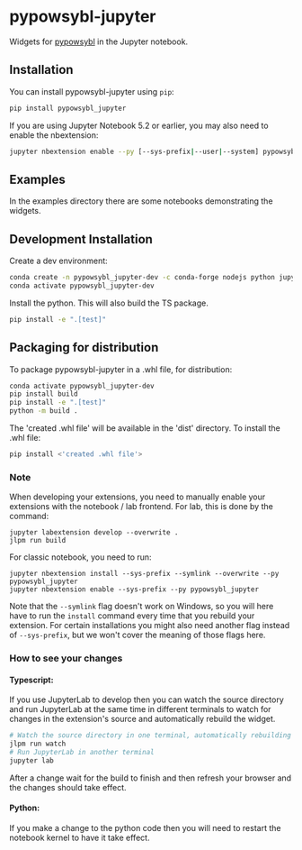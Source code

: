 # pypowsybl-jupyter

Widgets for [pypowsybl](https://github.com/powsybl/pypowsybl) in the Jupyter notebook.


## Installation

You can install pypowsybl-jupyter using `pip`:

```bash
pip install pypowsybl_jupyter
```

If you are using Jupyter Notebook 5.2 or earlier, you may also need to enable
the nbextension:
```bash
jupyter nbextension enable --py [--sys-prefix|--user|--system] pypowsybl_jupyter
```

## Examples

In the examples directory there are some notebooks demonstrating the widgets.


## Development Installation

Create a dev environment:
```bash
conda create -n pypowsybl_jupyter-dev -c conda-forge nodejs python jupyterlab
conda activate pypowsybl_jupyter-dev
```

Install the python. This will also build the TS package.
```bash
pip install -e ".[test]"
```

## Packaging for distribution

To package pypowsybl-jupyter in a .whl file, for distribution:
```bash
conda activate pypowsybl_jupyter-dev
pip install build
pip install -e ".[test]"
python -m build .
```

The 'created .whl file' will be available in the 'dist' directory. To install the .whl file:
```bash
pip install <'created .whl file'>
```


### Note

When developing your extensions, you need to manually enable your extensions with the
notebook / lab frontend. For lab, this is done by the command:

```
jupyter labextension develop --overwrite .
jlpm run build
```

For classic notebook, you need to run:

```
jupyter nbextension install --sys-prefix --symlink --overwrite --py pypowsybl_jupyter
jupyter nbextension enable --sys-prefix --py pypowsybl_jupyter
```

Note that the `--symlink` flag doesn't work on Windows, so you will here have to run
the `install` command every time that you rebuild your extension. For certain installations
you might also need another flag instead of `--sys-prefix`, but we won't cover the meaning
of those flags here.

### How to see your changes
#### Typescript:
If you use JupyterLab to develop then you can watch the source directory and run JupyterLab at the same time in different
terminals to watch for changes in the extension's source and automatically rebuild the widget.

```bash
# Watch the source directory in one terminal, automatically rebuilding when needed
jlpm run watch
# Run JupyterLab in another terminal
jupyter lab
```

After a change wait for the build to finish and then refresh your browser and the changes should take effect.

#### Python:
If you make a change to the python code then you will need to restart the notebook kernel to have it take effect.
